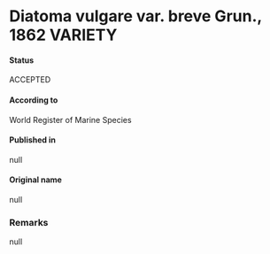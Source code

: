 Diatoma vulgare var. breve Grun., 1862 VARIETY
=======

#### Status
ACCEPTED

#### According to
World Register of Marine Species

#### Published in
null

#### Original name
null

### Remarks
null